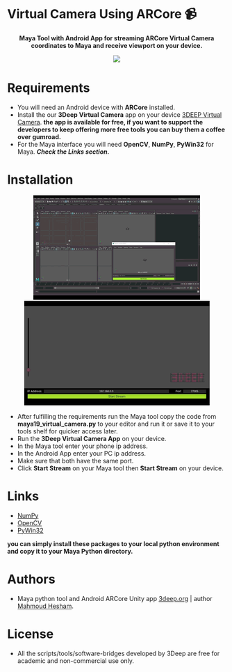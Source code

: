 # Virtual Camera Using ARCore :video_camera:
<p align="center"><b>Maya Tool with Android App for streaming ARCore Virtual Camera coordinates to Maya and receive viewport on your device.</b></p>

<p align="center">
  <img src="3deep_virtualcamera_demo.gif?raw=true">
</p>

# Requirements
* You will need an Android device with **ARCore** installed.
* Install the our **3Deep Virtual Camera** app on your device [3DEEP Virtual Camera](https://gum.co/vCjz).
**the app is available for free, if you want to support the developers to keep offering more free tools you can buy them a coffee over gumroad.**
* For the Maya interface you will need **OpenCV**, **NumPy**, **PyWin32** for Maya. ***Check the Links section.***

# Installation

<p align="center">
  <img width="384" height="240" src="vc_maya.gif?raw=true">
  <img width="427" height="240" src="vc_android.gif?raw=true">
</p>

* After fulfilling the requirements run the Maya tool copy the code from **maya19_virtual_camera.py** to your editor and run it or save it to your tools shelf for quicker access later.
* Run the **3Deep Virtual Camera App** on your device.
* In the Maya tool enter your phone ip address.
* In the Android App enter your PC ip address.
* Make sure that both have the same port.
* Click **Start Stream** on your Maya tool then **Start Stream** on your device.

# Links
* [NumPy](https://drive.google.com/open?id=0BwsYd1k8t0lEfjJqV21yTnd2elVhNXEyTXhHclhxbDhvWVF5WWZUeVFISWViaFh1TzhrNTQ)
* [OpenCV](https://pypi.org/project/opencv-python)
* [PyWin32](https://pypi.org/project/pywin32)

**you can simply install these packages to your local python environment and copy it to your Maya Python directory.**

# Authors
* Maya python tool and Android ARCore Unity app [3deep.org](https://www.3deep.org) | author [Mahmoud Hesham](https://github.com/MahmoudHesham).

# License
* All the scripts/tools/software-bridges developed by 3Deep are free for academic and non-commercial use only.
